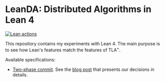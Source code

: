 # LeanDA: Distributed Algorithms in Lean 4

[![Lean actions](https://github.com/konnov/leanda/actions/workflows/lean_action_ci.yml/badge.svg)](https://github.com/konnov/leanda/actions/workflows/lean_action_ci.yml)

This repository contains my experiments with Lean 4. The main purpose is to see
how Lean's features match the features of TLA<sup>+</sup>.

Available specifications:

 - [Two-phase commit](./twophase/README.md). See the [blog post](https://protocols-made-fun.com/lean/2025/04/25/lean-two-phase.html) that presents our decisions in details.
